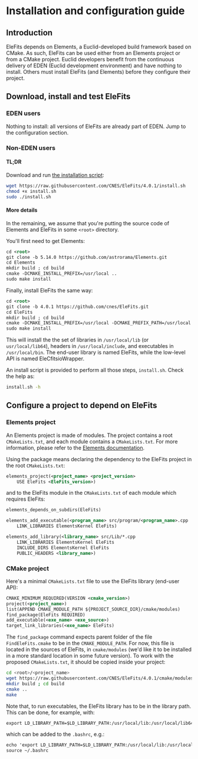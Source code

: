 # Installation and configuration guide

## Introduction

EleFits depends on Elements, a Euclid-developed build framework based on CMake.
As such, EleFits can be used either from an Elements project or from a CMake project.
Euclid developers benefit from the continuous delivery of EDEN (Euclid development environment) and have nothing to install.
Others must install EleFits (and Elements) before they configure their project.

## Download, install and test EleFits

### EDEN users

Nothing to install: all versions of EleFits are already part of EDEN.
Jump to the configuration section.

### Non-EDEN users

#### TL;DR

Download and run [the installation script](https://raw.githubusercontent.com/CNES/EleFits/4.0.1/install.sh):

```sh
wget https://raw.githubusercontent.com/CNES/EleFits/4.0.1/install.sh
chmod +x install.sh
sudo ./install.sh
```

#### More details

In the remaining, we assume that you're putting the source code of Elements and EleFits in some `<root>` directory.

You'll first need to get Elements:

```xml
cd <root>
git clone -b 5.14.0 https://github.com/astrorama/Elements.git
cd Elements
mkdir build ; cd build
cmake -DCMAKE_INSTALL_PREFIX=/usr/local ..
sudo make install
```

Finally, install EleFits the same way:

```xml
cd <root>
git clone -b 4.0.1 https://github.com/cnes/EleFits.git
cd EleFits
mkdir build ; cd build
cmake -DCMAKE_INSTALL_PREFIX=/usr/local -DCMAKE_PREFIX_PATH=/usr/local ..
sudo make install
```

This will install the the set of libraries in `/usr/local/lib` (or `usr/local/lib64`), headers in `/usr/local/include`, and executables in `/usr/local/bin`.
The end-user library is named EleFits, while the low-level API is named EleCfitsioWrapper.

An install script is provided to perform all those steps, `install.sh`.
Check the help as:

```sh
install.sh -h
```

## Configure a project to depend on EleFits

### Elements project

An Elements project is made of modules.
The project contains a root `CMakeLists.txt`, and each module contains a `CMakeLists.txt`.
For more information, please refer to the [Elements documentation](https://euclid.roe.ac.uk/projects/codeen-users/wiki/User_Bui_Too).

Using the package means declaring the dependency to the EleFits project in the root `CMakeLists.txt`:

```xml
elements_project(<project_name> <project_version>
    USE EleFits <EleFits_version>)
```

and to the EleFits module in the `CMakeLists.txt` of each module which requires EleFits:

```xml
elements_depends_on_subdirs(EleFits)

elements_add_executable(<program_name> src/program/<program_name>.cpp
    LINK_LIBRARIES ElementsKernel EleFits)

elements_add_library(<library_name> src/Lib/*.cpp
    LINK_LIBRARIES ElementsKernel EleFits
    INCLUDE_DIRS ElementsKernel EleFits
    PUBLIC_HEADERS <library_name>)
```

### CMake project

Here's a minimal `CMakeLists.txt` file to use the EleFits library (end-user API):

```xml
CMAKE_MINIMUM_REQUIRED(VERSION <cmake_version>)
project(<project_name>)
list(APPEND CMAKE_MODULE_PATH ${PROJECT_SOURCE_DIR}/cmake/modules)
find_package(EleFits REQUIRED)
add_executable(<exe_name> <exe_source>)
target_link_libraries(<exe_name> EleFits)
```

The `find_package` command expects parent folder of the file `FindEleFits.cmake` to be in the `CMAKE_MODULE_PATH`.
For now, this file is located in the sources of EleFits, in `cmake/modules`
(we'd like it to be installed in a more standard location in some future version).
To work with the proposed `CMakeLists.txt`, it should be copied inside your project:

```sh
cd <root>/<project_name>
wget https://raw.githubusercontent.com/CNES/EleFits/4.0.1/cmake/modules/FindEleFits.cmake -P cmake/modules
mkdir build ; cd build
cmake ..
make
```

Note that, to run executables, the EleFits library has to be in the library path.
This can be done, for example, with:

```xml
export LD_LIBRARY_PATH=$LD_LIBRARY_PATH:/usr/local/lib:/usr/local/lib64
```

which can be added to the `.bashrc`, e.g.:

```xml
echo 'export LD_LIBRARY_PATH=$LD_LIBRARY_PATH:/usr/local/lib:/usr/local/lib64' >> ~/.bashrc
source ~/.bashrc
```
